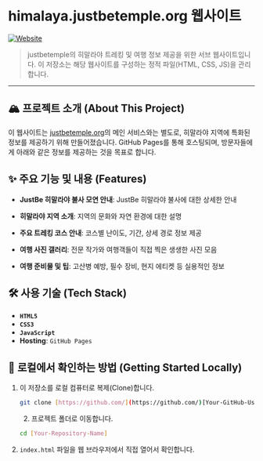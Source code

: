 # himalaya.justbetemple.org 웹사이트

[![Website](https://img.shields.io/badge/Website-himalaya.justbetemple.org-blue.svg)](https://himalaya.justbetemple.org)

> justbetemple의 히말라야 트레킹 및 여행 정보 제공을 위한 서브 웹사이트입니다.
> 이 저장소는 해당 웹사이트를 구성하는 정적 파일(HTML, CSS, JS)을 관리합니다.

---

## 🏔️ 프로젝트 소개 (About This Project)

이 웹사이트는 [justbetemple.org](https://justbetemple.org)의 메인 서비스와는 별도로, 히말라야 지역에 특화된 정보를 제공하기 위해 만들어졌습니다. GitHub Pages를 통해 호스팅되며, 방문자들에게 아래와 같은 정보를 제공하는 것을 목표로 합니다.

## ✨ 주요 기능 및 내용 (Features)

* **JustBe 히말라야 불사 모연 안내**: JustBe 히말라야 불사에 대한 상세한 안내

* **히말라야 지역 소개**: 지역의 문화와 자연 환경에 대한 설명
* **주요 트레킹 코스 안내**: 코스별 난이도, 기간, 상세 경로 정보 제공
* **여행 사진 갤러리**: 전문 작가와 여행객들이 직접 찍은 생생한 사진 모음
* **여행 준비물 및 팁**: 고산병 예방, 필수 장비, 현지 에티켓 등 실용적인 정보

## 🛠️ 사용 기술 (Tech Stack)

* **`HTML5`**
* **`CSS3`**
* **`JavaScript`**
* **Hosting**: `GitHub Pages`

## 🚀 로컬에서 확인하는 방법 (Getting Started Locally)

1.  이 저장소를 로컬 컴퓨터로 복제(Clone)합니다.
    ```bash
    git clone [https://github.com/](https://github.com/)[Your-GitHub-Username]/[Your-Repository-Name].git
    ```
    2.  프로젝트 폴더로 이동합니다.
    ```bash
    cd [Your-Repository-Name]
    ```

3.  `index.html` 파일을 웹 브라우저에서 직접 열어서 확인합니다.
